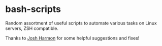 # bash-scripts
Random assortment of useful scripts to automate various tasks on Linux servers, ZSH compatible.

Thanks to [Josh Harmon](https://github.com/JoshHarmon) for some helpful suggestions and fixes!
